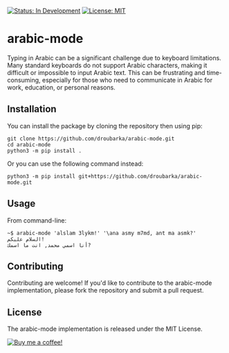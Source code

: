 [![Status: In Development](https://img.shields.io/badge/Status-In%20Development-blue)]()
[![License: MIT](https://img.shields.io/badge/License-MIT-yellow.svg)](https://opensource.org/licenses/MIT)

# arabic-mode
Typing in Arabic can be a significant challenge due to keyboard limitations. Many standard keyboards do not support Arabic characters, making it difficult or impossible to input Arabic text. This can be frustrating and time-consuming, especially for those who need to communicate in Arabic for work, education, or personal reasons.

## Installation
You can install the package by cloning the repository then using pip:
```shell
git clone https://github.com/droubarka/arabic-mode.git
cd arabic-mode
python3 -m pip install .
```

Or you can use the following command instead:
```shell
python3 -m pip install git+https://github.com/droubarka/arabic-mode.git
```

## Usage
From command-line:
```shell
~$ arabic-mode 'alslam 3lykm!' '\ana asmy m7md, ant ma asmk?'
السلام عليكم!
أنا اسمي محمد, انت ما اسمك?
```

## Contributing
Contributing are welcome!
If you'd like to contribute to the arabic-mode implementation,
please fork the repository and submit a pull request.

## License
The arabic-mode implementation is released under the MIT License.

[![Buy me a coffee!](https://www.buymeacoffee.com/assets/img/custom_images/orange_img.png)](https://www.buymeacoffee.com/droubarka)
